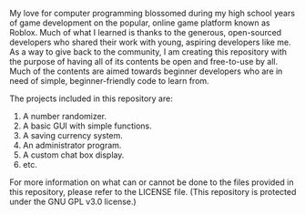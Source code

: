 My love for computer programming blossomed during my high school years of game development on the popular, online game platform known as Roblox. 
Much of what I learned is thanks to the generous, open-sourced developers who shared their work with young, aspiring developers like me.
As a way to give back to the community, I am creating this repository with the purpose of having all of its contents be open and free-to-use by all. 
Much of the contents are aimed towards beginner developers who are in need of simple, beginner-friendly code to learn from. 

The projects included in this repository are:
1. A number randomizer.
2. A basic GUI with simple functions.
3. A saving currency system.
4. An administrator program.
5. A custom chat box display.
6. etc.

For more information on what can or cannot be done to the files provided in this repository,
please refer to the LICENSE file.
(This repository is protected under the GNU GPL v3.0 license.)
